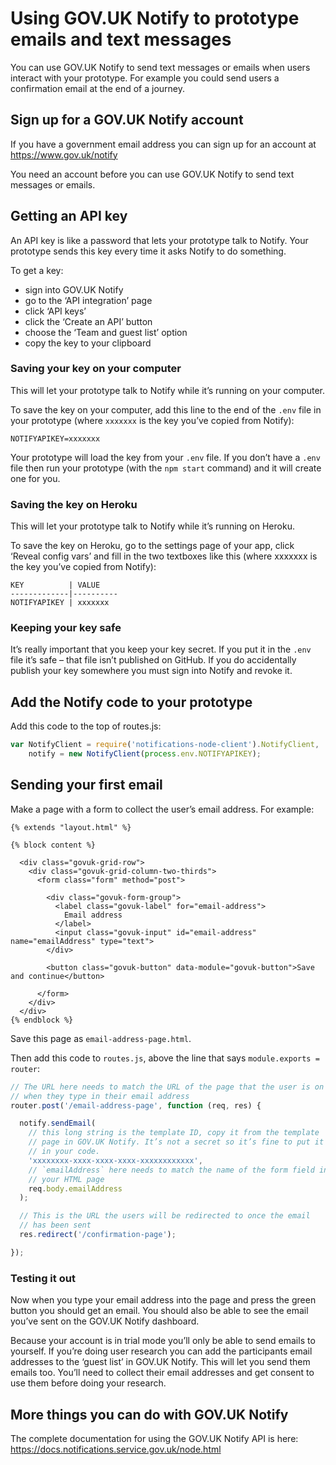 # Using GOV.UK Notify to prototype emails and text messages

You can use GOV.UK Notify to send text messages or emails when users
interact with your prototype. For example you could send users a
confirmation email at the end of a journey.

## Sign up for a GOV.UK Notify account

If you have a government email address you can sign up for an account at
https://www.gov.uk/notify

You need an account before you can use GOV.UK Notify to send text
messages or emails.

## Getting an API key

An API key is like a password that lets your prototype talk to Notify.
Your prototype sends this key every time it asks Notify to do something.

To get a key:
- sign into GOV.UK Notify
- go to the ‘API integration’ page
- click ‘API keys’
- click the ‘Create an API’ button
- choose the ‘Team and guest list’ option
- copy the key to your clipboard

### Saving your key on your computer

This will let your prototype talk to Notify while it’s running on your
computer.

To save the key on your computer, add this line to the end of the `.env`
file in your prototype (where `xxxxxxx` is the key you’ve copied from
Notify):
```shell
NOTIFYAPIKEY=xxxxxxx
```   
Your prototype will load the key from your `.env` file. If you don’t
have a `.env` file then run your prototype (with the `npm start`
command) and it will create one for you.

### Saving the key on Heroku

This will let your prototype talk to Notify while it’s running on
Heroku.

To save the key on Heroku, go to the settings page of your app, click
‘Reveal config vars’ and fill in the two textboxes like this (where
xxxxxxx is the key you’ve copied from Notify):
```
KEY          | VALUE
-------------|----------
NOTIFYAPIKEY | xxxxxxx
```

### Keeping your key safe

It’s really important that you keep your key secret. If you put it in
the `.env` file it’s safe – that file isn’t published on GitHub. If you
do accidentally publish your key somewhere you must sign into Notify and
revoke it.

## Add the Notify code to your prototype

Add this code to the top of routes.js:

```javascript
var NotifyClient = require('notifications-node-client').NotifyClient,
    notify = new NotifyClient(process.env.NOTIFYAPIKEY);
```

## Sending your first email

Make a page with a form to collect the user’s email address. For
example:
```
{% extends "layout.html" %}

{% block content %}

  <div class="govuk-grid-row">
    <div class="govuk-grid-column-two-thirds">
      <form class="form" method="post">

        <div class="govuk-form-group">
          <label class="govuk-label" for="email-address">
            Email address
          </label>
          <input class="govuk-input" id="email-address" name="emailAddress" type="text">
        </div>

        <button class="govuk-button" data-module="govuk-button">Save and continue</button>

      </form>
    </div>
  </div>
{% endblock %}
```

Save this page as `email-address-page.html`.

Then add this code to `routes.js`, above the line that says
`module.exports = router`:

```javascript
// The URL here needs to match the URL of the page that the user is on
// when they type in their email address
router.post('/email-address-page', function (req, res) {

  notify.sendEmail(
    // this long string is the template ID, copy it from the template
    // page in GOV.UK Notify. It’s not a secret so it’s fine to put it
    // in your code.
    'xxxxxxxx-xxxx-xxxx-xxxx-xxxxxxxxxxxx',
    // `emailAddress` here needs to match the name of the form field in
    // your HTML page
    req.body.emailAddress
  );

  // This is the URL the users will be redirected to once the email
  // has been sent
  res.redirect('/confirmation-page');

});
```

### Testing it out

Now when you type your email address into the page and press the green
button you should get an email. You should also be able to see the email
you’ve sent on the GOV.UK Notify dashboard.

Because your account is in trial mode you’ll only be able to send emails
to yourself. If you’re doing user research you can add the participants
email addresses to the ‘guest list’ in GOV.UK Notify. This will let you
send them emails too. You’ll need to collect their email addresses and
get consent to use them before doing your research.

## More things you can do with GOV.UK Notify

The complete documentation for using the GOV.UK Notify API is here: https://docs.notifications.service.gov.uk/node.html
